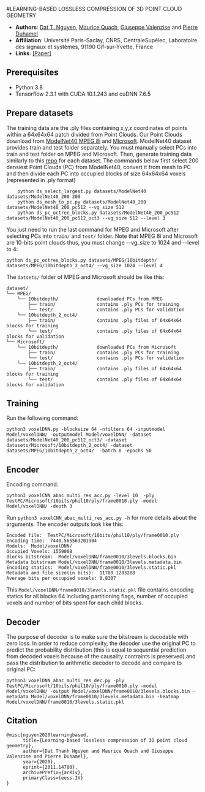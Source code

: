 #LEARNING-BASED LOSSLESS COMPRESSION OF 3D POINT CLOUD GEOMETRY
* **Authors**:
[Dat T. Nguyen](https://scholar.google.com/citations?hl=en&user=uqqqlGgAAAAJ),
[Maurice Quach](https://scholar.google.com/citations?user=atvnc2MAAAAJ),
[Giuseppe Valenzise](https://scholar.google.com/citations?user=7ftDv4gAAAAJ) and
[Pierre Duhamel](https://scholar.google.com/citations?user=gWj_W9YAAAAJ&hl=en&oi=ao)  
* **Affiliation**: Université Paris-Saclay, CNRS, CentraleSupélec, Laboratoire des signaux et systèmes, 91190 Gif-sur-Yvette, France
* **Links**: [[Paper]](https://arxiv.org/abs/2011.14700)
## Prerequisites
* Python 3.8
* Tensorflow 2.3.1 with CUDA 10.1.243 and cuDNN 7.6.5
## Prepare datasets
The training data are the .ply files containing x,y,z coordinates of points within a 64x64x64 patch divided from Point Clouds. Our Point Clouds download from [ModelNet40](http://modelnet.cs.princeton.edu),[MPEG 8i](http://plenodb.jpeg.org/pc/8ilabs) and [Microsoft](http://plenodb.jpeg.org/pc/microsoft). ModelNet40 dataset provides train and test folder separately. You must manually select PCs into train and test folder on MPEG and Microsoft. Then, generate training data similarly to this [repo](https://github.com/mauriceqch/pcc_geo_cnn_v2) for each dataset. The commands below first select 200 densiest Point Clouds (PC) from ModelNet40, convert it from mesh to PC and then divide each PC into occupied blocks of size 64x64x64 voxels (represented in .ply format)

        python ds_select_largest.py datasets/ModelNet40 datasets/ModelNet40_200 200
        python ds_mesh_to_pc.py datasets/ModelNet40_200 datasets/ModelNet40_200_pc512 --vg_size 512
        python ds_pc_octree_blocks.py datasets/ModelNet40_200_pc512 datasets/ModelNet40_200_pc512_oct3 --vg_size 512 --level 3 
     
      
You just need to run the last command for MPEG and Microsoft after selecting PCs into `train/` and `test/` folder. Note that MPEG 8i and Microsoft are 10-bits point clouds thus, you must change --vg_size to 1024 and --level to 4:

    python ds_pc_octree_blocks.py datasets/MPEG/10bitdepth/ datasets/MPEG/10bitdepth_2_oct4/ --vg_size 1024 --level 4

The `datsets/` folder of MPEG and Microsoft should be like this:

    dataset/
    └── MPEG/
        └── 10bitdepth/              downloaded PCs from MPEG
            ├── train/               contains .ply PCs for training 
            └── test/                contains .ply PCs for validation         
        └── 10bitdepth_2_oct4/
            ├── train/               contains .ply files of 64x64x64 blocks for training 
            └── test/                contains .ply files of 64x64x64 blocks for validation
    └── Microsoft/
        └── 10bitdepth/              downloaded PCs from Microsoft
            ├── train/               contains .ply PCs for training 
            └── test/                contains .ply PCs for validation         
        └── 10bitdepth_2_oct4/
            ├── train/               contains .ply files of 64x64x64 blocks for training 
            └── test/                contains .ply files of 64x64x64 blocks for validation


## Training
Run the following command:
    
    python3 voxelDNN.py -blocksize 64 -nfilters 64 -inputmodel Model/voxelDNN/ -outputmodel Model/voxelDNN/ -dataset datasets/ModelNet40_200_pc512_oct3/ -dataset datasets/Microsoft/10bitdepth_2_oct4/ -dataset datasets/MPEG/10bitdepth_2_oct4/  -batch 8 -epochs 50
    
## Encoder
Encoding command: 

    python3 voxelCNN_abac_multi_res_acc.py -level 10  -ply TestPC/Microsoft/10bits/phil10/ply/frame0010.ply -model Model/voxelDNN/ -depth 3
Run `python3 voxelCNN_abac_multi_res_acc.py -h` for more details about the arguments. The encoder outputs look like this:

    Encoded file:  TestPC/Microsoft/10bits/phil10/ply/frame0010.ply
    Encoding time:  7440.565563201904
    Models:  Model/voxelDNN/
    Occupied Voxels: 1559008
    Blocks bitstream:  Model/voxelDNN/frame0010/3levels.blocks.bin
    Metadata bitstream Model/voxelDNN/frame0010/3levels.metadata.bin
    Encoding statics:  Model/voxelDNN/frame0010/3levels.static.pkl
    Metadata and file size(in bits):  11780 1283288
    Average bits per occupied voxels: 0.8307
This `Model/voxelDNN/frame0010/3levels.static.pkl` file contains encoding statics for all blocks 64 including partitioning flags, number of occupied voxels and number of bits spent for each child blocks.
## Decoder
The purpose of decoder is to make sure the bitstream is decodable with zero loss. In order to reduce complexity, the decoder use the original PC to predict the probability distribution (this is equal to sequential prediction from decoded voxels because of the causality contraints is preserved) and pass the distribution to arithmetic decoder to decode and compare to original PC:

    python3 voxelDNN_abac_multi_res_dec.py -ply TestPC/Microsoft/10bits/phil10/ply/frame0010.ply -model Model/voxelDNN/ -output Model/voxelDNN/frame0010/3levels.blocks.bin -metadata Model/voxelDNN/frame0010/3levels.metadata.bin -heatmap Model/voxelDNN/frame0010/3levels.static.pkl
## Citation

    @misc{nguyen2020learningbased,
          title={Learning-based lossless compression of 3D point cloud geometry}, 
          author={Dat Thanh Nguyen and Maurice Quach and Giuseppe Valenzise and Pierre Duhamel},
          year={2020},
          eprint={2011.14700},
          archivePrefix={arXiv},
          primaryClass={eess.IV}
    }